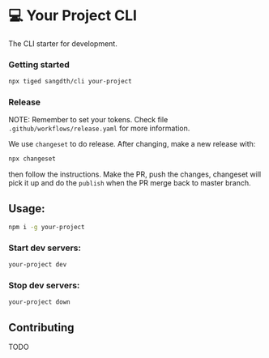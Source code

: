 # 💻 Your Project CLI

The CLI starter for development.

### Getting started

```bash
npx tiged sangdth/cli your-project
```

### Release

NOTE: Remember to set your tokens. Check file `.github/workflows/release.yaml` for more information.

We use `changeset` to do release. After changing, make a new release with:

```bash
npx changeset
```

then follow the instructions. Make the PR, push the changes, changeset will pick it up and do the `publish` when the PR merge back to master branch.

## Usage:

```bash
npm i -g your-project
```

### Start dev servers:

```bash
your-project dev
```

### Stop dev servers:

```bash
your-project down
```

## Contributing

TODO
